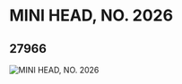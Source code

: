 # MINI HEAD, NO. 2026
## 27966
![MINI HEAD, NO. 2026](https://lc-www-live-s.legocdn.com/media/bricks/5/2/6160179.jpg)